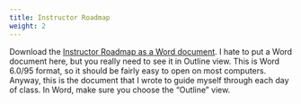 ```yaml
---
title: Instructor Roadmap
weight: 2
---
```


Download the [Instructor Roadmap as a Word document](/assets/perl_instructormap.doc). I hate to put a Word document here, but you really need to see it in Outline view. This is Word 6.0/95 format, so it should be fairly easy to open on most computers. Anyway, this is the document that I wrote to guide myself through each day of class. In Word, make sure you choose the “Outline” view.
